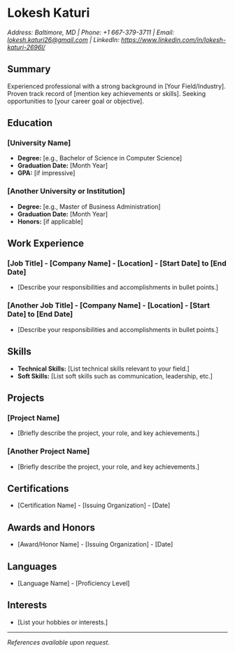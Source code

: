 # Lokesh Katuri
*Address: Baltimore, MD |*
*Phone: +1 667-379-3711 |*
*Email: lokesh.katuri26@gmail.com |*
*LinkedIn: https://www.linkedin.com/in/lokesh-katuri-2696l/*

## Summary
Experienced professional with a strong background in [Your Field/Industry]. Proven track record of [mention key achievements or skills]. Seeking opportunities to [your career goal or objective].

## Education
### [University Name]
- **Degree:** [e.g., Bachelor of Science in Computer Science]
- **Graduation Date:** [Month Year]
- **GPA:** [if impressive]

### [Another University or Institution]
- **Degree:** [e.g., Master of Business Administration]
- **Graduation Date:** [Month Year]
- **Honors:** [if applicable]

## Work Experience
### [Job Title] - [Company Name] - [Location] - [Start Date] to [End Date]
- [Describe your responsibilities and accomplishments in bullet points.]

### [Another Job Title] - [Company Name] - [Location] - [Start Date] to [End Date]
- [Describe your responsibilities and accomplishments in bullet points.]

## Skills
- **Technical Skills:** [List technical skills relevant to your field.]
- **Soft Skills:** [List soft skills such as communication, leadership, etc.]

## Projects
### [Project Name]
- [Briefly describe the project, your role, and key achievements.]

### [Another Project Name]
- [Briefly describe the project, your role, and key achievements.]

## Certifications
- [Certification Name] - [Issuing Organization] - [Date]

## Awards and Honors
- [Award/Honor Name] - [Issuing Organization] - [Date]

## Languages
- [Language Name] - [Proficiency Level]

## Interests
- [List your hobbies or interests.]

---

*References available upon request.*
